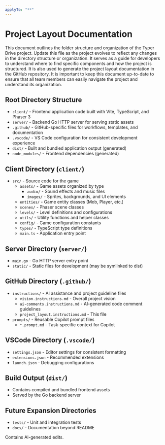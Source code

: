 ```yaml
---
applyTo: "**"
---
```


# Project Layout Documentation
This document outlines the folder structure and organization of the Typer Drive project.
Update this file as the project evolves to reflect any changes in the directory structure or organization.
It serves as a guide for developers to understand where to find specific components and how the project is structured.
It is also used to generate the project layout documentation in the GitHub repository.
It is important to keep this document up-to-date to ensure that all team members can easily navigate the project and understand its organization.

## Root Directory Structure

- `client/` - Frontend application code built with Vite, TypeScript, and Phaser 3
- `server/` - Backend Go HTTP server for serving static assets
- `.github/` - GitHub-specific files for workflows, templates, and documentation
- `.vscode/` - VS Code configuration for consistent development experience
- `dist/` - Built and bundled application output (generated)
- `node_modules/` - Frontend dependencies (generated)

## Client Directory (`client/`)

- `src/` - Source code for the game
  - `assets/` - Game assets organized by type
    - `audio/` - Sound effects and music files
    - `images/` - Sprites, backgrounds, and UI elements
  - `entities/` - Game entity classes (Mob, Player, etc.)
  - `scenes/` - Phaser scene classes
  - `levels/` - Level definitions and configurations
  - `utils/` - Utility functions and helper classes
  - `config/` - Game configuration constants
  - `types/` - TypeScript type definitions
  - `main.ts` - Application entry point

## Server Directory (`server/`)

- `main.go` - Go HTTP server entry point
- `static/` - Static files for development (may be symlinked to dist)

## GitHub Directory (`.github/`)

- `instructions/` - AI assistance and project guideline files
  - `vision.instructions.md` - Overall project vision
  - `ai-comments.instructions.md` - AI-generated code comment guidelines
  - `project_layout.instructions.md` - This file
- `prompts/` - Reusable Copilot prompt files
  - `*.prompt.md` - Task-specific context for Copilot

## VSCode Directory (`.vscode/`)

- `settings.json` - Editor settings for consistent formatting
- `extensions.json` - Recommended extensions
- `launch.json` - Debugging configurations

## Build Output (`dist/`)

- Contains compiled and bundled frontend assets
- Served by the Go backend server

## Future Expansion Directories

- `tests/` - Unit and integration tests
- `docs/` - Documentation beyond README

Contains AI-generated edits.
